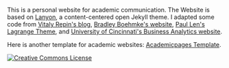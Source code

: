 
This is a personal website for academic communication. The Website is based on [Lanyon](http://lanyon.getpoole.com/), a content-centered open Jekyll theme. I adapted some code from [Vitaly Repin's blog](http://vrepin.org/), [Bradley Boehmke's website](http://bradleyboehmke.github.io/), [Paul Len's Lagrange Theme](http://lenpaul.github.io/Lagrange/menu/about.html), and [University of Cincinnati's Business Analytics website](http://uc-r.github.io/). 

Here is another template for academic websites: [Academicpages Template](https://academicpages.github.io/).


[![Creative Commons License](https://i.creativecommons.org/l/by-sa/4.0/88x31.png)](http://creativecommons.org/licenses/by-sa/4.0/)

